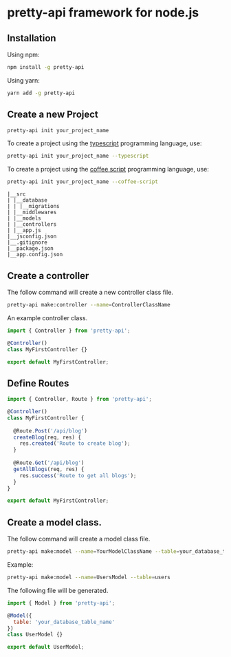 # pretty-api framework for node.js

## Installation
Using npm:
```bash
npm install -g pretty-api
```

Using yarn:
```bash
yarn add -g pretty-api
```


## Create a new Project
```bash
pretty-api init your_project_name
```

To create a project using the [typescript](https://www.typescriptlang.org/) programming language, use:  
```bash
pretty-api init your_project_name --typescript
```

To create a project using the [coffee script](https://coffeescript.org/) programming language, use:  
```bash
pretty-api init your_project_name --coffee-script
```

```text
|__src
| |__database
| | |__migrations
| |__middlewares
| |__models
| |__controllers
| |__app.js
|__jsconfig.json
|__.gitignore
|__package.json
|__app.config.json
```

## Create a controller
The follow command will create a new controller class file.

```bash
pretty-api make:controller --name=ControllerClassName
```

An example controller class.
```javascript
import { Controller } from 'pretty-api';

@Controller()
class MyFirstController {}

export default MyFirstController;
```


## Define Routes
```javascript
import { Controller, Route } from 'pretty-api';

@Controller()
class MyFirstController {
  
  @Route.Post('/api/blog')
  createBlog(req, res) {
    res.created('Route to create blog');
  }
  
  @Route.Get('/api/blog')
  getAllBlogs(req, res) {
    res.success('Route to get all blogs');
  }
}

export default MyFirstController;
```


## Create a model class.
The follow command will create a model class file.

```bash
pretty-api make:model --name=YourModelClassName --table=your_database_table_name
```

Example:

```bash
pretty-api make:model --name=UsersModel --table=users
```

The following file will be generated.
```javascript
import { Model } from 'pretty-api';

@Model({
  table: 'your_database_table_name'
})
class UserModel {}

export default UserModel;
```
